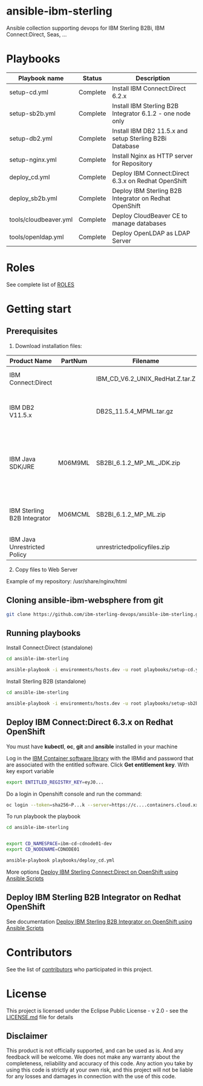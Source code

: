 # ansible-ibm-sterling
Ansible collection supporting devops for IBM Sterling B2Bi, IBM Connect:Direct, Seas, ...


# Playbooks

| Playbook name                 | Status         |           Description                                        |
|-------------------------------|----------------|--------------------------------------------------------------|
| setup-cd.yml                  | Complete       | Install IBM Connect:Direct 6.2.x |
| setup-sb2b.yml                | Complete       | Install IBM Sterling B2B Integrator 6.1.2  - one node only |
| setup-db2.yml                 | Complete       | Install IBM DB2 11.5.x and setup Sterling B2Bi Database |
| setup-nginx.yml               | Complete       | Install Nginx as HTTP server for Repository|    
| deploy_cd.yml                 | Complete       | Deploy IBM Connect:Direct 6.3.x on Redhat OpenShift |
| deploy_sb2b.yml               | Complete       | Deploy IBM Sterling B2B Integrator on Redhat OpenShift |
| tools/cloudbeaver.yml         | Complete       | Deploy CloudBeaver CE to manage databases |
| tools/openldap.yml            | Complete       | Deploy OpenLDAP as LDAP Server |

# Roles

See complete list of [ROLES](roles/README.md)


# Getting start

## Prerequisites

1) Download installation files:

| Product Name                  | PartNum | Filename                        |           Description                                        |
|-------------------------------|---------|---------------------------------|--------------------------------------------------------------|
| IBM Connect:Direct            |         | IBM_CD_V6.2_UNIX_RedHat.Z.tar.Z | IBM Connect:Direct 6.2.x|
| IBM DB2 V11.5.x               |         | DB2S_11.5.4_MPML.tar.gz         | IBM DB2 V11.5.4 Multi-platform Multi-language|
| IBM Java SDK/JRE              | M06M9ML | SB2BI_6.1.2_MP_ML_JDK.zip       | IBM Sterling B2B Integrator V6.1.2 or IBM Sterling File Gateway V6.1.2 Java SDK/JRE Multiplatform|
| IBM Sterling B2B Integrator   | M06MCML | SB2BI_6.1.2_MP_ML.zip           | IBM Sterling B2B Integrator V6.1.2 for Multiplatform Multilingual|
| IBM Java Unrestricted Policy  |         | unrestrictedpolicyfiles.zip     |               |

2) Copy files to Web Server

Example of my repository: /usr/share/nginx/html


## Cloning ansible-ibm-websphere from git

```bash 
git clone https://github.com/ibm-sterling-devops/ansible-ibm-sterling.git
```

## Running playbooks

Install Connect:Direct (standalone)

```bash 
cd ansible-ibm-sterling

ansible-playbook -i environments/hosts.dev -u root playbooks/setup-cd.yml
```

Install Sterling B2B (standalone)

```bash 
cd ansible-ibm-sterling

ansible-playbook -i environments/hosts.dev -u root playbooks/setup-sb2b.yml
```

## Deploy IBM Connect:Direct 6.3.x on Redhat OpenShift

You must have **kubectl**, **oc**, **git** and **ansible** installed in your machine

Log in the [IBM Container software library](https://myibm.ibm.com/products-services/containerlibrary) with the IBMid and password that are associated with the entitled software. Click **Get entitlement key**. With key export variable

```bash 
export ENTITLED_REGISTRY_KEY=eyJ0...
```

Do a login in Openshift console and run the command:

```bash 
oc login --token=sha256~P...k --server=https://c....containers.cloud.xxx.com:31234
```


To run playbook the playbook

```bash 
cd ansible-ibm-sterling


export CD_NAMESPACE=ibm-cd-cdnode01-dev
export CD_NODENAME=CDNODE01

ansible-playbook playbooks/deploy_cd.yml
```

More options [Deploy IBM Sterling Connect:Direct on OpenShift using Ansible Scripts](docs/deploy_ocp_cd.md)

## Deploy IBM Sterling B2B Integrator on Redhat OpenShift

See documentation [Deploy IBM Sterling B2B Integrator on OpenShift using Ansible Scripts](docs/deploy_ocp_sb2bi.md)

# Contributors

See the list of [contributors](https://github.com/ibm-sterling-devops/ansible-ibm-sterling/contributors) who participated in this project.

# License

This project is licensed under the Eclipse Public License - v 2.0 - see the [LICENSE.md](LICENSE.md) file for details

## Disclaimer

This product is not officially supported, and can be used as is. And any feedback will be welcome. We does not make any warranty about the completeness, reliability and accuracy of this code. Any action you take by using this code is strictly at your own risk, and this project will not be liable for any losses and damages in connection with the use of this code.
